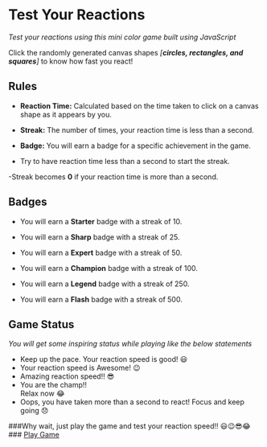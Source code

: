 # Test Your Reactions
*Test your reactions using this mini color game built using JavaScript*

Click the randomly generated canvas shapes *[**circles, rectangles, and squares**]* to know how fast you react!

## Rules
- **Reaction Time:** Calculated based on the time taken to click on a canvas shape as it appears by you.

- **Streak:** The number of times, your reaction time is less than a second.

- **Badge:** You will earn a badge for a specific achievement in the game.

- Try to have reaction time less than a second to start the streak.

-Streak becomes **0** if your reaction time is more than a second.

## Badges
- You will earn a **Starter** badge with a streak of 10.

- You will earn a **Sharp** badge with a streak of 25.

- You will earn a **Expert** badge with a streak of 50.

- You will earn a **Champion** badge with a streak of 100.

- You will earn a **Legend** badge with a streak of 250.

- You will earn a **Flash** badge with a streak of 500.

## Game Status
*You will get some inspiring status while playing like the below statements*
- Keep up the pace. Your reaction speed is good! 😃
- Your reaction speed is Awesome! 😉
- Amazing reaction speed!! 😎
- You are the champ!! <br/> Relax now 😂
- Oops, you have taken more than a second to react! Focus and keep going 😞

###Why wait, just play the game and test your reaction speed!! 😃😉😎😂###
[Play Game](https://iamsainikhil.github.io/reaction-tester)
